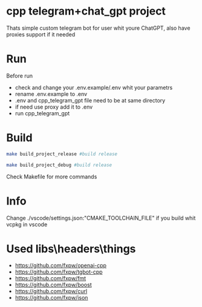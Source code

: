 # cpp telegram+chat_gpt project

Thats simple custom telegram bot for user whit youre ChatGPT, also have proxies support if it needed

# Run

Before run

* check and change your .env.example/.env whit your parametrs
* rename .env.example to .env
* .env and cpp_telegram_gpt file need to be at same directory
* if need use proxy add it to .env
* run cpp_telegram_gpt

# Build

```bash
make build_project_release #build release
```

```bash
make build_project_debug #build release
```

Check Makefile for more commands

# Info

Сhange ./vscode/settings.json:"CMAKE_TOOLCHAIN_FILE" if you build whit vcpkg in vscode

# Used libs\headers\things

* https://github.com/fxpw/openai-cpp
* https://github.com/fxpw/tgbot-cpp
* https://github.com/fxpw/fmt
* https://github.com/fxpw/boost
* https://github.com/fxpw/curl
* https://github.com/fxpw/json

